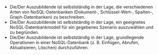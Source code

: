 - Die/Der Auszubildende ist selbstständig in der Lage, die verschiedenen Arten von NoSQL-Datenbanken (Dokument-, Schlüssel-Wert-, Spalten-, Graph-Datenbanken) zu beschreiben.
- Die/Der Auszubildende ist selbstständig in der Lage, ein geeignetes NoSQL-Datenbankmodell für ein gegebenes Szenario auszuwählen und zu begründen.
- Die/Der Auszubildende ist selbstständig in der Lage, grundlegende Operationen in einer NoSQL-Datenbank (z. B. Einfügen, Abrufen, Aktualisieren, Löschen) durchzuführen.
